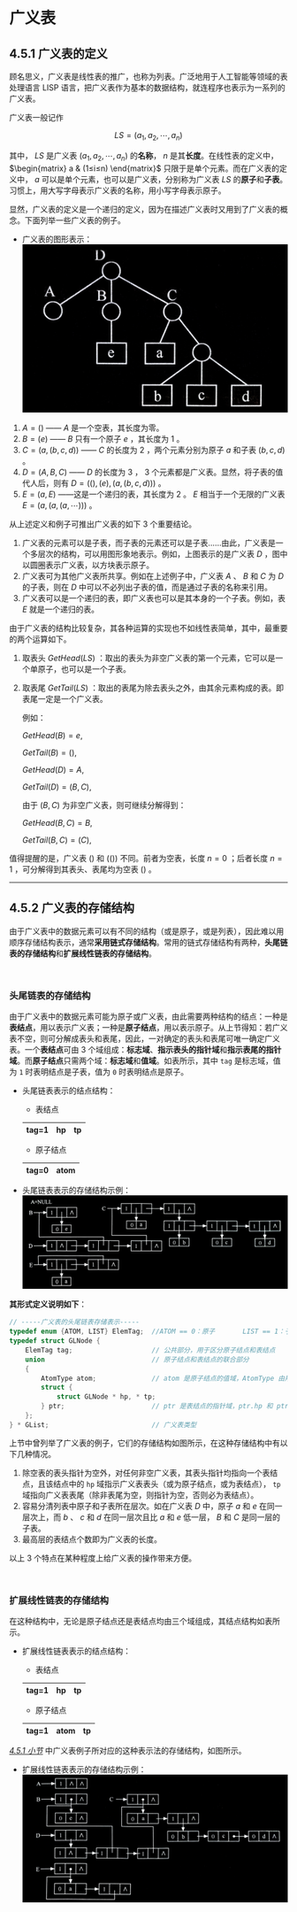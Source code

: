 # 广义表

## <span id="4.5.1广义表的定义">**4.5.1 广义表的定义**</span>
顾名思义，广义表是线性表的推广，也称为列表。广泛地用于人工智能等领域的表处理语言 LISP 语言，把广义表作为基本的数据结构，就连程序也表示为一系列的广义表。

广义表一般记作

$$LS=(a_1,a_2,\cdots ,a_n)$$

其中， $LS$ 是广义表 $(a_1,a_2,\cdots ,a_n)$ 的**名称**， $n$ 是其**长度**。在线性表的定义中， $\begin{matrix} a & (1≤i≤n) \end{matrix}$ 只限于是单个元素。而在广义表的定义中， $a$ 可以是单个元素，也可以是广义表，分别称为广义表 $LS$ 的**原子**和**子表**。习惯上，用大写字母表示广义表的名称，用小写字母表示原子。

显然，广义表的定义是一个递归的定义，因为在描述广义表时又用到了广义表的概念。下面列举一些广义表的例子。

- 广义表的图形表示：
  ![广义表的图形表示](img/广义表的图形表示.jpg "广义表的图形表示")

1. $A=()$ —— $A$ 是一个空表，其长度为零。
2. $B=(e)$ —— $B$ 只有一个原子 $e$ ，其长度为 $1$ 。
3. $C=(a,(b,c,d))$ —— $C$ 的长度为 $2$ ，两个元素分别为原子 $a$ 和子表 $(b,c,d)$ 。
4. $D=(A,B,C)$ —— $D$ 的长度为 $3$ ， $3$ 个元素都是广义表。显然，将子表的值代人后，则有 $D=((),(e),(a,(b,c,d)))$ 。
5. $E=(a,E)$ ——这是一个递归的表，其长度为 $2$ 。 $E$ 相当于一个无限的广义表 $E=(a,(a,(a,\cdots)))$ 。

从上述定义和例子可推出广义表的如下 3 个重要结论。
1. 广义表的元素可以是子表，而子表的元素还可以是子表……由此，广义表是一个多层次的结构，可以用图形象地表示。例如，上图表示的是广义表 $D$ ，图中以圆圈表示广义表，以方块表示原子。
2. 广义表可为其他广义表所共享。例如在上述例子中，广义表 $A$ 、 $B$ 和 $C$ 为 $D$ 的子表，则在 $D$ 中可以不必列出子表的值，而是通过子表的名称来引用。
3. 广义表可以是一个递归的表，即广义表也可以是其本身的一个子表。例如，表 $E$ 就是一个递归的表。

由于广义表的结构比较复杂，其各种运算的实现也不如线性表简单，其中，最重要的两个运算如下。
1. 取表头 $GetHead(LS)$ ：取出的表头为非空广义表的第一个元素，它可以是一个单原子，也可以是一个子表。
2. 取表尾 $GetTail(LS)$ ：取出的表尾为除去表头之外，由其余元素构成的表。即表尾一定是一个广义表。

   例如：

   $GetHead(B)=e,$

   $GetTail(B)=(),$
   
   $GetHead(D)=A,$
   
   $GetTail(D)=(B,C),$

   由于 $(B,C)$ 为非空广义表，则可继续分解得到：

   $GetHead(B,C)=B,$
   
   $GetTail(B,C)=(C),$

值得提醒的是，广义表 $()$ 和 $(())$ 不同。前者为空表，长度 $n=0$ ；后者长度 $n=1$ ，可分解得到其表头、表尾均为空表 $()$ 。


---


## 4.5.2 广义表的存储结构
由于广义表中的数据元素可以有不同的结构（或是原子，或是列表），因此难以用顺序存储结构表示，通常**采用链式存储结构**。常用的链式存储结构有两种，**头尾链表的存储结构**和**扩展线性链表的存储结构**。

<br>

### 头尾链表的存储结构
由于广义表中的数据元素可能为原子或广义表，由此需要两种结构的结点：一种是**表结点**，用以表示广义表；一种是**原子结点**，用以表示原子。从上节得知：若广义表不空，则可分解成表头和表尾，因此，一对确定的表头和表尾可唯一确定广义表。一个**表结点**可由 3 个域组成：**标志域**、**指示表头的指针域**和**指示表尾的指针域**。而**原子结点**只需两个域：**标志域**和**值域**。如表所示，其中 `tag` 是标志域，值为 `1` 时表明结点是子表，值为 `0` 时表明结点是原子。

- 头尾链表表示的结点结构：

  - 表结点

  | tag=1 | hp | tp |
  |:-----:|:--:|:--:|

  - 原子结点

  | tag=0 | atom |
  |:-----:|:----:|

- 头尾链表表示的存储结构示例：
  ![头尾链表表示的存储结构示例](img/头尾链表表示的存储结构示例.jpg "头尾链表表示的存储结构示例")

**其形式定义说明如下**：

```cpp
// -----广义表的头尾链表存储表示-----
typedef enum {ATOM, LIST} ElemTag;  //ATOM == 0：原子       LIST == 1：子表
typedef struct GLNode {
    ElemTag tag;                    // 公共部分，用于区分原子结点和表结点
    union                           // 原子结点和表结点的联合部分
    {
        AtomType atom;              // atom 是原子结点的值域，AtomType 由用户定义
        struct {
            struct GLNode * hp, * tp;
        } ptr;                      // ptr 是表结点的指针域，ptr.hp 和 ptr.tp 分别指向表头和表尾
    };
} * GList;                          // 广义表类型
```

上节中曾列举了广义表的例子，它们的存储结构如图所示，在这种存储结构中有以下几种情况。

1. 除空表的表头指针为空外，对任何非空广义表，其表头指针均指向一个表结点，且该结点中的 `hp` 域指示广义表表头（或为原子结点，或为表结点）， `tp` 域指向广义表表尾（除非表尾为空，则指针为空，否则必为表结点）。
2. 容易分清列表中原子和子表所在层次。如在广义表 $D$ 中，原子 $a$ 和 $e$ 在同一层次上，而 $b$ 、 $c$ 和 $d$ 在同一层次且比 $a$ 和 $e$ 低一层， $B$ 和 $C$ 是同一层的子表。
3. 最高层的表结点个数即为广义表的长度。

以上 3 个特点在某种程度上给广义表的操作带来方便。

<br>

### 扩展线性链表的存储结构
在这种结构中，无论是原子结点还是表结点均由三个域组成，其结点结构如表所示。

- 扩展线性链表表示的结点结构：
  
  - 表结点

  | tag=1 | hp | tp |
  |:-----:|:--:|:--:|

  - 原子结点

  | tag=1 | atom | tp |
  |:-----:|:----:|:--:|

[*4.5.1 小节*](#4.5.1广义表的定义) 中广义表例子所对应的这种表示法的存储结构，如图所示。

- 扩展线性链表表示的存储结构示例：
  ![扩展线性链表表示的存储结构示例](img/扩展线性链表表示的存储结构示例.jpg "扩展线性链表表示的存储结构示例")

